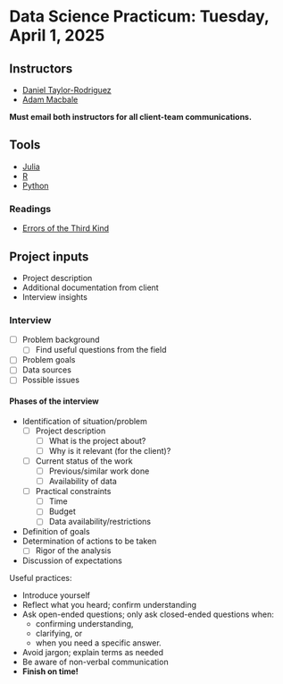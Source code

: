 # Data Science Practicum: Tuesday, April 1, 2025

## Instructors

- [Daniel Taylor-Rodriguez](mailto:dantayrod@pdx.edu)
- [Adam Macbale](mailto:amacbale@pdx.edu)

**Must email both instructors for all __client-team__ communications.**

## Tools

- [Julia](https://julialang.org/)
- [R](https://www.r-project.org/)
- [Python](https://www.python.org/)

### Readings

- [Errors of the Third Kind](https://doi.org/10.1080/01621459.1957.10501374)

## Project inputs

- Project description
- Additional documentation from client
- Interview insights

### Interview

- [ ] Problem background
    - [ ] Find useful questions from the field
- [ ] Problem goals
- [ ] Data sources
- [ ] Possible issues

#### Phases of the interview

- Identification of situation/problem
    - [ ] Project description
        - [ ] What is the project about?
        - [ ] Why is it relevant (for the client)?
    - [ ] Current status of the work
        - [ ] Previous/similar work done
        - [ ] Availability of data
    - [ ] Practical constraints
        - [ ] Time
        - [ ] Budget
        - [ ] Data availability/restrictions
- Definition of goals
- Determination of actions to be taken
    - [ ] Rigor of the analysis
- Discussion of expectations

Useful practices:
- Introduce yourself
- Reflect what you heard; confirm understanding
- Ask open-ended questions; only ask closed-ended questions when:
    - confirming understanding,
    - clarifying, or
    - when you need a specific answer.
- Avoid jargon; explain terms as needed
- Be aware of non-verbal communication
- **Finish on time!**
